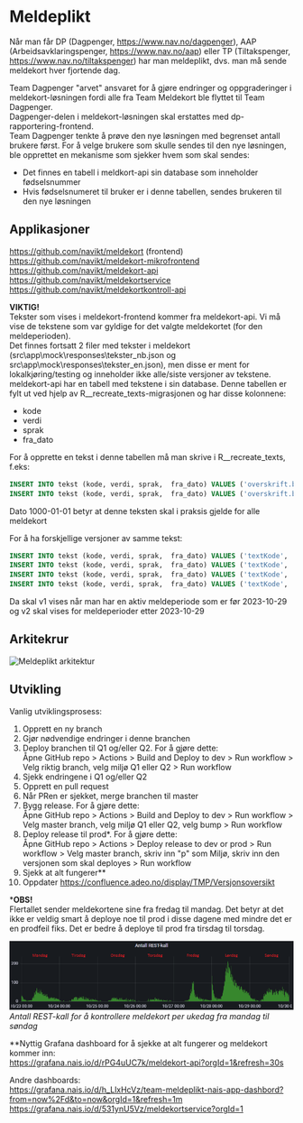# Meldeplikt

Når man får DP (Dagpenger, https://www.nav.no/dagpenger), AAP (Arbeidsavklaringspenger, https://www.nav.no/aap) eller TP (Tiltakspenger, https://www.nav.no/tiltakspenger) har man meldeplikt, dvs. man må sende meldekort hver fjortende dag.

Team Dagpenger "arvet" ansvaret for å gjøre endringer og oppgraderinger i meldekort-løsningen fordi alle fra Team Meldekort ble flyttet til Team Dagpenger.  
Dagpenger-delen i meldekort-løsningen skal erstattes med dp-rapportering-frontend.  
Team Dagpenger tenkte å prøve den nye løsningen med begrenset antall brukere først. For å velge brukere som skulle sendes til den nye løsningen, ble opprettet en mekanisme som sjekker hvem som skal sendes:  
- Det finnes en tabell i meldkort-api sin database som inneholder fødselsnummer  
- Hvis fødselsnumeret til bruker er i denne tabellen, sendes brukeren til den nye løsningen


## Applikasjoner
https://github.com/navikt/meldekort (frontend)  
https://github.com/navikt/meldekort-mikrofrontend  
https://github.com/navikt/meldekort-api  
https://github.com/navikt/meldekortservice  
https://github.com/navikt/meldekortkontroll-api  

**VIKTIG!**  
Tekster som vises i meldekort-frontend kommer fra meldekort-api. Vi må vise de tekstene som var gyldige for det valgte meldekortet (for den meldeperioden).  
Det finnes fortsatt 2 filer med tekster i meldekort (src\app\mock\responses\tekster_nb.json og src\app\mock\responses\tekster_en.json),
men disse er ment for lokalkjøring/testing og inneholder ikke alle/siste versjoner av tekstene.  
meldekort-api har en tabell med tekstene i sin database. Denne tabellen er fylt ut ved hjelp av R__recreate_texts-migrasjonen og har disse kolonnene:  
- kode  
- verdi  
- sprak  
- fra_dato

For å opprette en tekst i denne tabellen må man skrive i R__recreate_texts, f.eks:
```sql
INSERT INTO tekst (kode, verdi, sprak,  fra_dato) VALUES ('overskrift.bruttoBelop', 'Brutto beløp ', 'nb',  TO_DATE('1000-01-01', 'YYYY-MM-DD'));
INSERT INTO tekst (kode, verdi, sprak,  fra_dato) VALUES ('overskrift.bruttoBelop', 'Gross amount ', 'en',  TO_DATE('1000-01-01', 'YYYY-MM-DD'));
```

Dato 1000-01-01 betyr at denne teksten skal i praksis gjelde for alle meldekort

For å ha forskjellige versjoner av samme tekst:
```sql
INSERT INTO tekst (kode, verdi, sprak,  fra_dato) VALUES ('textKode', 'Tekst v1 ', 'nb',  TO_DATE('1000-01-01', 'YYYY-MM-DD'));
INSERT INTO tekst (kode, verdi, sprak,  fra_dato) VALUES ('textKode', 'Text v1 ',  'en',  TO_DATE('1000-01-01', 'YYYY-MM-DD'));
INSERT INTO tekst (kode, verdi, sprak,  fra_dato) VALUES ('textKode', 'Tekst v2 ', 'nb',  TO_DATE('2023-10-29', 'YYYY-MM-DD'));
INSERT INTO tekst (kode, verdi, sprak,  fra_dato) VALUES ('textKode', 'Text v2 ',  'en',  TO_DATE('2023-10-29', 'YYYY-MM-DD'));
```

Da skal v1 vises når man har en aktiv meldeperiode som er før 2023-10-29 og v2 skal vises for meldeperioder etter 2023-10-29


## Arkitekrur

![Meldeplikt arkitektur](meldeplikt.drawio)


## Utvikling

Vanlig utviklingsprosess:  
1. Opprett en ny branch  
2. Gjør nødvendige endringer i denne branchen  
3. Deploy branchen til Q1 og/eller Q2. For å gjøre dette:  
Åpne GitHub repo > Actions > Build and Deploy to dev > Run workflow > Velg riktig branch, velg miljø Q1 eller Q2 > Run workflow  
4. Sjekk endringene i Q1 og/eller Q2  
5. Opprett en pull request  
6. Når PRen er sjekket, merge branchen til master  
7. Bygg release. For å gjøre dette:  
Åpne GitHub repo > Actions > Build and Deploy to dev > Run workflow > Velg master branch, velg miljø Q1 eller Q2, velg bump > Run workflow  
8. Deploy release til prod*. For å gjøre dette:  
Åpne GitHub repo > Actions > Deploy release to dev or prod > Run workflow > Velg master branch, skriv inn "p" som Miljø, skriv inn den versjonen som skal deployes > Run workflow  
9. Sjekk at alt fungerer**  
10. Oppdater https://confluence.adeo.no/display/TMP/Versjonsoversikt

***OBS!**  
Flertallet sender meldekortene sine fra fredag til mandag. 
Det betyr at det ikke er veldig smart å deploye noe til prod i disse dagene med mindre det er en prodfeil fiks.
Det er bedre å deploye til prod fra tirsdag til torsdag.

![](meldeplikt-innsendte.png)
*Antall REST-kall for å kontrollere meldekort per ukedag fra mandag til søndag*

**Nyttig Grafana dashboard for å sjekke at alt fungerer og meldekort kommer inn:  
https://grafana.nais.io/d/rPG4uUC7k/meldekort-api?orgId=1&refresh=30s

Andre dashboards:  
https://grafana.nais.io/d/h_LlxHcVz/team-meldeplikt-nais-app-dashbord?from=now%2Fd&to=now&orgId=1&refresh=1m  
https://grafana.nais.io/d/531ynU5Vz/meldekortservice?orgId=1
